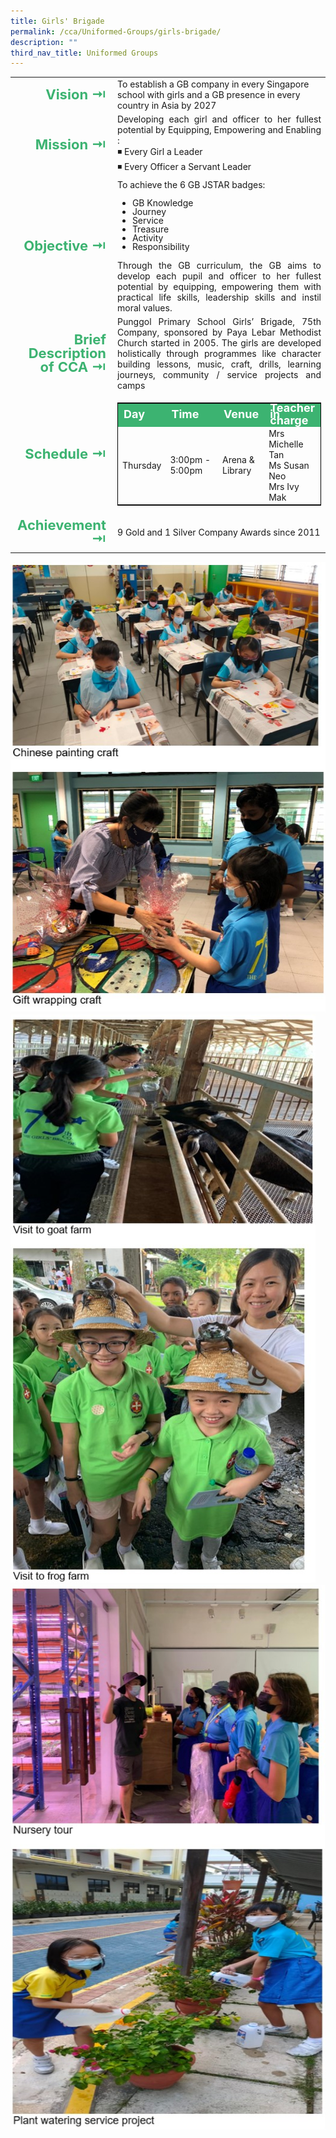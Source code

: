 ```yaml
---
title: Girls' Brigade
permalink: /cca/Uniformed-Groups/girls-brigade/
description: ""
third_nav_title: Uniformed Groups
---
```

<table>
	<tr><td width=70 style="line-height:1; font-weight:bold; font-size: 22px; color:mediumseagreen; border:0px solid black; text-align:right">Vision &#8677;</td>
		<td>To establish a GB company in every Singapore school with girls and a GB presence in every country in Asia by 2027</td>
	</tr>
	<tr><td style="line-height:1; font-weight:bold; font-size: 22px; color:mediumseagreen; border:0px solid black; text-align:right">Mission &#8677;</td>
		<td style="text-align:justify">Developing each girl and officer to her fullest potential by Equipping, Empowering and Enabling : <br>
&#9726; Every Girl a Leader  <br>
&#9726; Every Officer a Servant Leader</td>
	</tr>
	<tr><td style="line-height:1; font-weight:bold; font-size: 22px; color:mediumseagreen; border:0px solid black; text-align:right">Objective &#8677;</td>
		<td style="text-align:justify">To achieve the 6 GB JSTAR badges:  
<ul>
	<li style="line-height:1">GB Knowledge</li>
	<li style="line-height:1">Journey </li>  
	<li style="line-height:1">Service </li>  
	<li style="line-height:1">Treasure </li>  
	<li style="line-height:1">Activity </li>  
	<li style="line-height:1">Responsibility</li>
</ul>  
Through the GB curriculum, the GB aims to develop each pupil and officer to her fullest potential by equipping, empowering them with practical life skills, leadership skills and instil moral values.</td>
	</tr>
		<tr><td style="line-height:1; font-weight:bold; font-size: 22px; color:mediumseagreen; border:0px solid black; text-align:right">Brief Description of CCA &#8677;</td>
		<td style="text-align:justify">Punggol Primary School Girls’ Brigade, 75th Company, sponsored by Paya Lebar Methodist Church started in 2005. The girls are developed holistically through programmes like character building lessons, music, craft, drills, learning journeys, community / service projects and camps</td>
	</tr>
	<tr><td style="line-height:1; font-weight:bold; font-size: 22px; color:mediumseagreen; border:0px solid black; text-align:right">Schedule &#8677;</td>
		<td>
			<table style="border:1px solid black">
		<tbody>
			<tr style="line-height:10px; font-weight: bold; background-color:mediumseagreen; font-size:18px;color:white"><td>Day</td><td width=100>Time</td><td>Venue</td><td>Teacher in charge</td></tr>
			<tr><td>Thursday</td><td>3:00pm - 5:00pm</td><td>Arena & Library</td><td>Mrs Michelle Tan<br>Ms Susan Neo<br>Mrs Ivy Mak</td></tr>
		</tbody>
	</table>
		</td>
	</tr>
		<tr><td style="line-height:1; font-weight:bold; font-size: 22px; color:mediumseagreen; border:0px solid black; text-align:right">Achievement &#8677;</td>
			<td style="text-align:justify">9 Gold and 1 Silver Company Awards since 2011</td>
	</tr>
	<tr><td></td></tr>
</table>

![](/images/CCA/Latest%20Photo_1.jpeg)
![](/images/CCA/Lates%20Photo-2.jpeg)
![](/images/CCA/Lates%20Photo-3.jpeg)